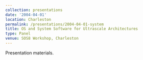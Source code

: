 ```yaml
---
collection: presentations
date: '2004-04-01'
location: Charleston
permalink: /presentations/2004-04-01-system
title: OS and System Software for Ultrascale Architectures
type: Panel
venue: SOS8 Workshop, Charleston
---
```


Presentation materials.
